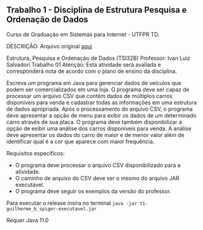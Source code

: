 Trabalho 1 - Disciplina de Estrutura Pesquisa e Ordenação de Dados
-------------------------------
Curso de Graduação em Sistemas para Internet - UTFPR TD.

DESCRIÇÃO: Arquivo original [aqui](pdf/trabalho1.pdf)

Estrutura, Pesquisa e Ordenação de Dados (TSI32B)
Professor: Ivan Luiz Salvadori
Trabalho 01
Atenção: Esta atividade será avaliada e corresponderá nota de acordo com o plano de
ensino da disciplina.

Escreva um programa em Java para gerenciar dados de veículos que podem ser comercializados em uma loja. O programa deve ser capaz de processar um arquivo CSV que contém dados de múltiplos carros disponíveis para venda e cadastrar todas as informações em uma estrutura de dados apropriada. Após o processamento do arquivo CSV, o programa deve apresentar a opção de menu para exibir os dados de um determinado carro através de sua placa. O programa deve também disponibilizar a opção de exibir uma análise dos carros disponíveis para venda. A análise deve apresentar os dados do carro de maior e de menor valor além de identificar qual é a cor que aparece com maior frequência.

Requisitos específicos:
* O programa deve processar o arquivo CSV disponibilizado para a atividade.
* O caminho de arquivo do CSV deve ser o mesmo do arquivo JAR executável.
* O programa deve seguir os exemplos da versão do professor.

Para executar o release insira no terminal
``java -jar t1-guilherme_b_spiger-executavel.jar``

Requer Java 11.0